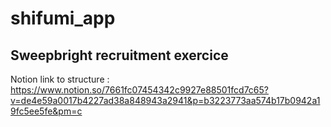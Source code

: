 # shifumi_app
## Sweepbright recruitment exercice

Notion link to structure : https://www.notion.so/7661fc07454342c9927e88501fcd7c65?v=de4e59a0017b4227ad38a848943a2941&p=b3223773aa574b17b0942a19fc5ee5fe&pm=c
